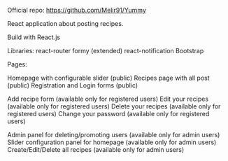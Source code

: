 Official repo: https://github.com/Melir91/Yummy

React application about posting recipes.

Build with React.js

Libraries: 
react-router
formy (extended)
react-notification
Bootstrap

Pages:

Homepage with configurable slider (public)
Recipes page with all post (public)
Registration and Login forms (public)

Add recipe form (available only for registered users)
Edit your recipes (available only for registered users)
Delete your recipes (available only for registered users)
Change your password (available only for registered users)

Admin panel for deleting/promoting users (available only for admin users)
Slider configuration panel for homepage (available only for admin users)
Create/Edit/Delete all recipes (available only for admin users)
